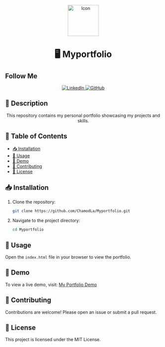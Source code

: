 <p align="center">
  <img src="https://github.com/fluidicon.png" alt="Icon" width="100">
</p>

<h1 align="center">🖥️ Myportfolio</h1>

## Follow Me
<p align="center">
  <a href="https://www.linkedin.com/in/chamod-abeywickramage/">
    <img src="https://img.shields.io/badge/LinkedIn-Profile-blue?logo=linkedin" alt="LinkedIn">
  </a>
  <a href="https://github.com/ChamodLa">
    <img src="https://img.shields.io/badge/GitHub-Profile-black?logo=github" alt="GitHub">
  </a>
</p>

## 📄 Description
<p align="center">
  This repository contains my personal portfolio showcasing my projects and skills.
</p>

## 📑 Table of Contents
- [📥 Installation](#installation)
- [🚀 Usage](#usage)
- [🔗 Demo](#demo)
- [🤝 Contributing](#contributing)
- [📜 License](#license)

## 📥 Installation
1. Clone the repository:
    ```sh
    git clone https://github.com/ChamodLa/Myportfolio.git
    ```
2. Navigate to the project directory:
    ```sh
    cd Myportfolio
    ```

## 🚀 Usage
Open the `index.html` file in your browser to view the portfolio.

## 🔗 Demo
To view a live demo, visit: [My Portfolio Demo](https://ChamodLa.github.io/Myportfolio)

## 🤝 Contributing
Contributions are welcome! Please open an issue or submit a pull request.

## 📜 License
This project is licensed under the MIT License.
